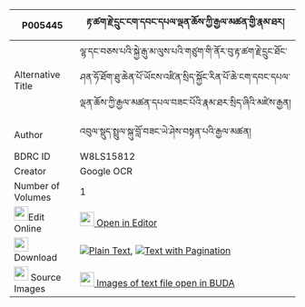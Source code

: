 |P005445|རྟ་ཚག་རྗེ་དྲུང་ངག་དབང་དཔལ་ལྡན་ཆོས་ཀྱི་རྒྱལ་མཚན་གྱི་རྣམ་ཐར། 
| --- | --- 
|Alternative Title |ལྷ་དང་བཅས་པའི་སྐྱེ་རྒུ་མ་ལུས་པའི་གཙུག་གི་ནོར་བུ་རྟ་ཚག་རྗེ་དྲུང་ཐོང་ཤན་ཧོ་ཐོག་ཐུ་ཆེན་པོ་ཡོངས་འཛིན་སྲིད་སྐྱོང་རིན་པོ་ཆེ་ངག་དབང་དཔལ་ལྡན་ཆོས་ཀྱི་རྒྱལ་མཚན་དཔལ་བཟང་པོའི་རྣམ་ཐར་སྲིད་ཞིའི་མཛེས་རྒྱན།
|Author| འབུལ་སྡུད་སྤྲུལ་སྐུ་བློ་བཟང་ཡེ་ཤེས་བསྟན་པའི་རྒྱལ་མཚན།
|BDRC ID | W8LS15812
|Creator | Google OCR
|Number of Volumes| 1
|<img width="25" src="https://img.icons8.com/color/25/000000/edit-property.png">Edit Online| [<img width="25" src="https://avatars.githubusercontent.com/u/45091458?s=200&v=4"> Open in Editor](http://editor.openpecha.org/P005445)
|<img width="25" src="https://img.icons8.com/fluent/48/000000/download-2.png"/>  Download | [![](https://img.icons8.com/color/20/000000/txt.png)Plain Text](https://github.com/Openpecha/P005445/releases/download/v1/ta_tsak_jedrung_ngawang_palden_plain_P005445.zip), [![](https://img.icons8.com/color/20/000000/txt.png)Text with Pagination](https://github.com/Openpecha/P005445/releases/download/v1/ta_tsak_jedrung_ngawang_palden_pages_P005445.zip)
|<img width="25" src="https://img.icons8.com/plasticine/100/000000/pictures-folder.png"/>  Source Images | [<img width="25" src="https://library.bdrc.io/icons/BUDA-small.svg"> Images of text file open in BUDA](https://library.bdrc.io/show/bdr:W8LS15812)
